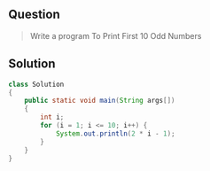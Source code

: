 ## Question
>Write a program To Print First 10 Odd Numbers

## Solution
```java
class Solution 
{
    public static void main(String args[]) 
    {
        int i;
        for (i = 1; i <= 10; i++) {
            System.out.println(2 * i - 1);
        }
    }
}
```
